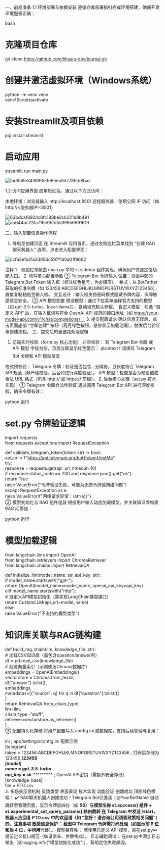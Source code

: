 一、前期准备
1.1 环境部署与依赖安装
遵循仓库部署指引完成环境搭建，确保开发环境配置正确：

bash
# 克隆项目仓库  
git clone https://github.com/lihuaju-dev/journal.git  
# 创建并激活虚拟环境（Windows系统）  
python -m venv venv  
venv\Scripts\activate  
# 安装Streamlit及项目依赖  
pip install streamlit  
# 启动应用  
streamlit run main.py  

![fad9a8e343690e3e9eea0d778fcb8bac](https://github.com/user-attachments/assets/58126c52-fd6f-49c4-9350-743630442345)

1.2 访问应用界面
应用启动后，通过以下方式访问：

本地环境：浏览器输入 http://localhost:8501
远程服务器：使用公网 IP 访问（如 http://<服务器IP>:8501）

![63bdcaf892dc8fc188be2cb221b8b491](https://github.com/user-attachments/assets/50316439-9203-4209-b7a6-7d61736cfe6a)
![ab644bc23fa716e95fd5539956991619](https://github.com/user-attachments/assets/1c4f9953-b5d1-4971-9964-d1169e9f3c90)

二、输入配置信息操作流程
1. 导航至创建页面
在 Streamlit 应用首页，通过左侧边栏菜单找到 “创建 RAG 聊天机器人” 选项，点击进入配置界面：

![ccfa3efa31a33056c597f1d0a01f9662](https://github.com/user-attachments/assets/7dc6d9b8-be08-403b-a8b2-82a81276877f)


注释 1：侧边栏导航由 main.py 中的 st.sidebar 组件实现，确保用户快速定位功能入口。
2. 填写核心配置参数
① Telegram Bot 令牌输入
位置：页面中部的 Telegram Bot Token 输入框（标注红色星号，为必填项）。
格式：从 BotFather 获取的标准令牌（如 123456:ABCDEFGHIJKLMNOPQRSTUVWXYZ123456），直接复制粘贴至输入框。
交互设计：输入框支持密码模式隐藏令牌内容，保障敏感信息安全。
② API 模型配置
预设模型：通过下拉菜单选择官方支持的模型（如 gpt-3.5-turbo、local-llama2），自动填充默认参数。
自定义模型：勾选 “自定义 API” 后，在输入框填写符合 OpenAI API 规范的接口地址（如 https://your-model-api.com/v1/chat/completions）。
3. 提交配置请求
确认信息无误后，点击页面底部 “立即创建” 按钮（高亮绿色按钮，悬停显示加载动画），触发后台验证与创建流程。
三、提交后的全链路处理逻辑
1. 前端实时校验（form.py 核心功能）
非空校验：
若 Telegram Bot 令牌 或 API 模型 字段为空，页面立即显示红色警示：
plaintext
❗ 请填写 Telegram Bot 令牌和 API 模型信息  

格式预校验：
Telegram 令牌：验证是否包含 : 分隔符，且长度符合 Telegram API 规范（非严格校验，后台将进行深度验证）。
API 模型：检查是否为预设值或合法 URL 格式（包含 http:// 或 https:// 前缀）。
2. 后台核心处理（set.py 技术实现）
① Telegram 令牌合法性验证
通过调用 Telegram Bot API 进行深度校验，确保令牌有效：

python
运行
# set.py 令牌验证逻辑  
import requests  
from requests.exceptions import RequestException  

def validate_telegram_token(token: str) -> bool:  
    api_url = f"https://api.telegram.org/bot{token}/getMe"  
    try:  
        response = requests.get(api_url, timeout=10)  
        if response.status_code == 200 and response.json().get("ok"):  
            return True  
        raise ValueError("令牌验证失败，可能为无效令牌或网络问题")  
    except RequestException as e:  
        raise ValueError(f"网络请求异常：{str(e)}")  
② 模型初始化与 RAG 组件组装
根据用户输入动态加载模型，并关联知识库构建 RAG 问答链：

python
运行
# 模型加载逻辑  
from langchain.llms import OpenAI  
from langchain.retrievers import ChromaRetriever  
from langchain.chains import RetrievalQA  

def initialize_llm(model_name: str, api_key: str):  
    if model_name.startswith("gpt-"):  
        return OpenAI(model_name=model_name, openai_api_key=api_key)  
    elif model_name.startswith("http"):  
        # 自定义API模型初始化（需实现LangChain兼容接口）  
        return CustomLLM(api_url=model_name)  
    else:  
        raise ValueError("不支持的模型类型")  

# 知识库关联与RAG链构建  
def build_rag_chain(llm, knowledge_file: str):  
    # 加载CSV知识库（需包含question/answer列）  
    df = pd.read_csv(knowledge_file)  
    # 创建向量索引（示例使用Chroma数据库）  
    embeddings = OpenAIEmbeddings()  
    vectorstore = Chroma.from_texts(  
        df["answer"].tolist(),  
        embeddings,  
        metadatas=[{"source": q} for q in df["question"].tolist()]  
    )  
    return RetrievalQA.from_chain_type(  
        llm=llm,  
        chain_type="stuff",  
        retriever=vectorstore.as_retriever()  
    )  
③ 配置持久化存储
将用户配置写入 config.ini 或数据库，支持后续管理与复用：

ini
; app/settings/config.ini 配置示例  
[telegram]  
token = 123456:ABCDEFGHIJKLMNOPQRSTUVWXYZ123456  ; 打码后存储为123456:*******123456  
[model]  
name = gpt-3.5-turbo  
api_key = sk-****************  ; OpenAI API密钥（需额外安全存储）  
[knowledge_base]  
file = PTO.csv  
3. 多场景反馈机制
反馈类型	界面表现	技术实现	功能验证
创建成功	顶部绿色横幅：
✔️ RAG聊天机器人创建成功！Telegram Bot已激活：@YourBotName
自动跳转至管理页面，显示令牌后四位（如 ****56）与模型名称	st.success() 组件 + st.experimental_set_query_params() 路由跳转	在 Telegram 中发送 /start，机器人应回复 PTO.csv 中的欢迎语（如 “您好！请咨询公司请假政策相关问题”）
四、注意事项
敏感信息保护：
截图中 Telegram 令牌需打码处理（如显示前 6 位和后 4 位，中间用****代替）。
模型兼容性：
若使用自定义 API 模型，需在set.py中提前定义接口规范（如请求头、参数格式）。
日志辅助调试：
在set.py中添加日志输出（如logging.info("模型初始化成功")），帮助定位失败原因。
